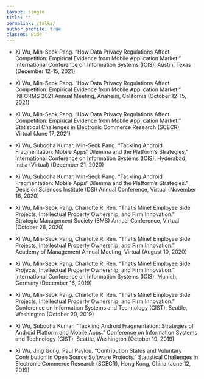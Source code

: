 ```yaml
---
layout: single
title: ""
permalink: /talks/
author_profile: true
classes: wide
---
```



 - Xi Wu, Min-Seok Pang. “How Data Privacy Regulations Affect Competition: Empirical Evidence from Mobile Application Market.” International Conference on Information Systems (ICIS), Austin, Texas (December 12-15, 2021)

 - Xi Wu, Min-Seok Pang. “How Data Privacy Regulations Affect Competition: Empirical Evidence from Mobile Application Market.” INFORMS 2021 Annual Meeting, Anaheim, California (October 12-15, 2021)

 - Xi Wu, Min-Seok Pang. “How Data Privacy Regulations Affect Competition: Empirical Evidence from Mobile Application Market.” Statistical Challenges in Electronic Commerce Research (SCECR), Virtual (June 17, 2021)

 - Xi Wu, Subodha Kumar, Min-Seok Pang. “Tackling Android Fragmentation: Mobile Apps’ Dilemma and the Platform’s Strategies.” International Conference on Information Systems (ICIS), Hyderabad, India (Virtual) (December 21, 2020)

 - Xi Wu, Subodha Kumar, Min-Seok Pang. “Tackling Android Fragmentation: Mobile Apps’ Dilemma and the Platform’s Strategies.” Decision Sciences Institute (DSI) Annual Conference, Virtual (November 16, 2020)

 - Xi Wu, Min-Seok Pang, Charlotte R. Ren. “That’s Mine! Employee Side Projects, Intellectual Property Ownership, and Firm Innovation.” Strategic Management Society (SMS) Annual Conference, Virtual (October 26, 2020)

 - Xi Wu, Min-Seok Pang, Charlotte R. Ren. “That’s Mine! Employee Side Projects, Intellectual Property Ownership, and Firm Innovation.” Academy of Management Annual Meeting, Virtual (August 10, 2020)

 - Xi Wu, Min-Seok Pang, Charlotte R. Ren. “That’s Mine! Employee Side Projects, Intellectual Property Ownership, and Firm Innovation.” International Conference on Information Systems (ICIS), Munich, Germany (December 16, 2019)

 - Xi Wu, Min-Seok Pang, Charlotte R. Ren. “That’s Mine! Employee Side Projects, Intellectual Property Ownership, and Firm Innovation.” Conference on Information Systems and Technology (CIST), Seattle, Washington (October 20, 2019)

 - Xi Wu, Subodha Kumar. “Tackling Android Fragmentation: Strategies of Android Platform and Mobile Apps.” Conference on Information Systems and Technology (CIST), Seattle, Washington (October 19, 2019)

 - Xi Wu, Jing Gong, Paul Pavlou. “Contribution Status and Voluntary Contribution in Open Source Software Projects.” Statistical Challenges in Electronic Commerce Research (SCECR), Hong Kong, China (June 12, 2019)
